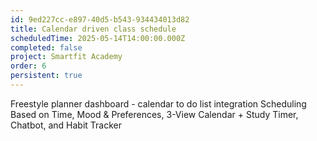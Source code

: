 ```yaml
---
id: 9ed227cc-e897-40d5-b543-934434013d82
title: Calendar driven class schedule
scheduledTime: 2025-05-14T14:00:00.000Z
completed: false
project: Smartfit Academy
order: 6
persistent: true
---
```


Freestyle planner dashboard - calendar to do list integration
Scheduling Based on Time, Mood & Preferences,
3-View Calendar + Study Timer, Chatbot, and Habit Tracker